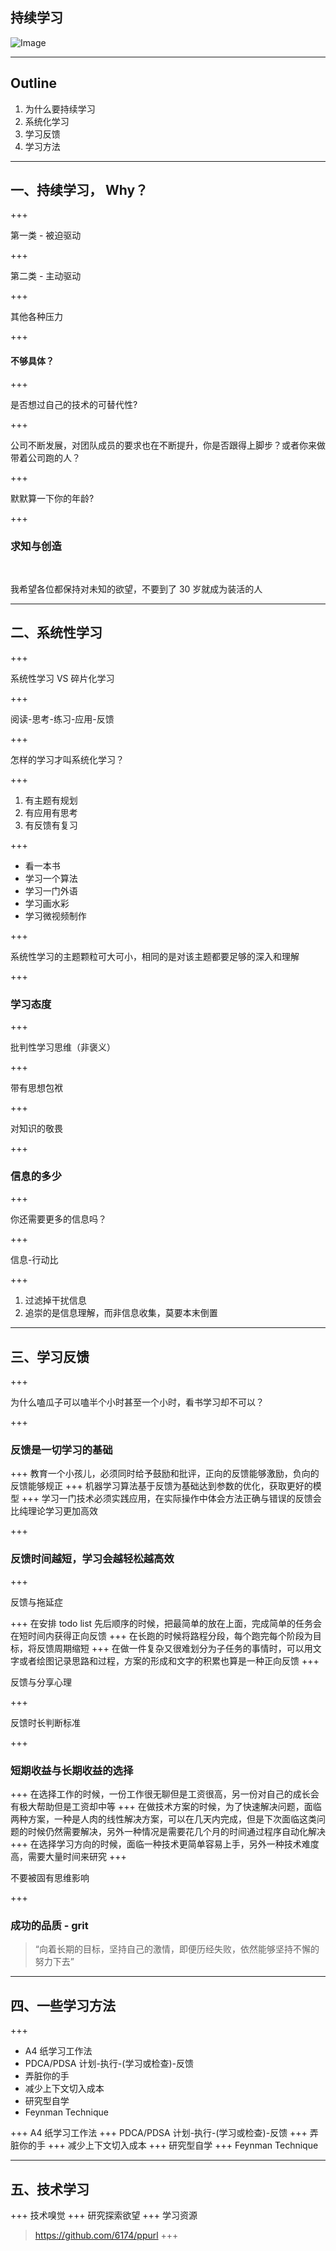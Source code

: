 ## 持续学习

![Image](./assets/md/assets/cover.png)

---

## Outline

1. 为什么要持续学习 
2. 系统化学习
3. 学习反馈
4. 学习方法

---

## 一、持续学习， Why？

+++

第一类 - 被迫驱动

+++

第二类 - 主动驱动

+++

其他各种压力

+++

#### 不够具体？

+++


是否想过自己的技术的可替代性?

+++

公司不断发展，对团队成员的要求也在不断提升，你是否跟得上脚步？或者你来做带着公司跑的人？

+++


默默算一下你的年龄?

+++

### 求知与创造

<br>

我希望各位都保持对未知的欲望，不要到了 30 岁就成为装活的人

---

## 二、系统性学习

+++

系统性学习 VS 碎片化学习

+++

阅读-思考-练习-应用-反馈

+++

怎样的学习才叫系统化学习？

+++

1. 有主题有规划
2. 有应用有思考
3. 有反馈有复习

+++

- 看一本书
- 学习一个算法
- 学习一门外语
- 学习画水彩
- 学习微视频制作

+++

系统性学习的主题颗粒可大可小，相同的是对该主题都要足够的深入和理解

+++

### 学习态度

+++

批判性学习思维（非褒义）

+++

带有思想包袱

+++

对知识的敬畏

+++


### 信息的多少

+++

你还需要更多的信息吗？

+++

信息-行动比

+++

1. 过滤掉干扰信息
2. 追崇的是信息理解，而非信息收集，莫要本末倒置

---

## 三、学习反馈

+++

为什么嗑瓜子可以嗑半个小时甚至一个小时，看书学习却不可以？

+++

### 反馈是一切学习的基础

+++
教育一个小孩儿，必须同时给予鼓励和批评，正向的反馈能够激励，负向的反馈能够规正
+++
机器学习算法基于反馈为基础达到参数的优化，获取更好的模型
+++
学习一门技术必须实践应用，在实际操作中体会方法正确与错误的反馈会比纯理论学习更加高效

+++

### 反馈时间越短，学习会越轻松越高效

+++

反馈与拖延症

+++
在安排 todo list 先后顺序的时候，把最简单的放在上面，完成简单的任务会在短时间内获得正向反馈
+++
在长跑的时候将路程分段，每个跑完每个阶段为目标，将反馈周期缩短
+++
在做一件复杂又很难划分为子任务的事情时，可以用文字或者绘图记录思路和过程，方案的形成和文字的积累也算是一种正向反馈
+++

反馈与分享心理

+++

反馈时长判断标准

+++

### 短期收益与长期收益的选择

+++
在选择工作的时候，一份工作很无聊但是工资很高，另一份对自己的成长会有极大帮助但是工资却中等
+++
在做技术方案的时候，为了快速解决问题，面临两种方案，一种是人肉的线性解决方案，可以在几天内完成，但是下次面临这类问题的时候仍然需要解决，另外一种情况是需要花几个月的时间通过程序自动化解决
+++
在选择学习方向的时候，面临一种技术更简单容易上手，另外一种技术难度高，需要大量时间来研究
+++

不要被固有思维影响

+++

### 成功的品质 - grit

> “向着长期的目标，坚持自己的激情，即便历经失败，依然能够坚持不懈的努力下去”

---

## 四、一些学习方法

+++

- A4 纸学习工作法
- PDCA/PDSA 计划-执行-(学习或检查)-反馈
- 弄脏你的手
- 减少上下文切入成本
- 研究型自学
- Feynman Technique

+++
A4 纸学习工作法
+++
PDCA/PDSA 计划-执行-(学习或检查)-反馈
+++
弄脏你的手
+++
减少上下文切入成本
+++
研究型自学
+++
Feynman Technique

---

## 五、技术学习

+++
技术嗅觉
+++
研究探索欲望
+++
学习资源
> https://github.com/6174/ppurl
+++



















